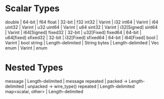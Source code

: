 # Scalar Types

double   | 64-bit           | f64
float    | 32-bit           | f32
int32    | Varint           | i32
int64    | Varint           | i64
uint32   | Varint           | u32
uint64   | Varint           | u64
sint32   | Varint           | i32[Signed]
sint64   | Varint           | i64[Signed]
fixed32  | 32-bit           | u32[Fixed]
fixed64  | 64-bit           | u64[fixed]
sfixed32 | 32-bit           | i32[Fixed]
sfixed64 | 64-bit           | i64[Fixed]
bool     | Varint           | bool
string   | Length-delimited | String
bytes    | Length-delimited | Vec<u8>
enum     | Varint           | enum

# Nested Types

message | Length-delimited | message
repeated <scalar> | packed -> Length-delimited | unpacked -> wire_type(<scalar>)
repeated <message> | Length-delimited
map<scalar, other> | Length-delimited
